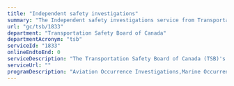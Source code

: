 ```yaml
---
title: "Independent safety investigations"
summary: "The Independent safety investigations service from Transportation Safety Board of Canada is not available end-to-end online, according to the GC Service Inventory."
url: "gc/tsb/1833"
department: "Transportation Safety Board of Canada"
departmentAcronym: "tsb"
serviceId: "1833"
onlineEndtoEnd: 0
serviceDescription: "The Transportation Safety Board of Canada (TSB)'s sole objective is to advance air, marine, rail and pipeline transportation safety. This mandate is fulfilled by conducting independent investigations into selected transportation occurrences to identify the causes and contributing factors, and the safety deficiencies evidenced by these occurrences. The TSB makes recommendations to reduce or eliminate any such safety deficiencies and reports publicly on its investigations."
serviceUrl: ""
programDescription: "Aviation Occurrence Investigations,Marine Occurrence Investigations,Rail Occurrence Investigations,Pipeline Occurrence Investigations"
---
```

